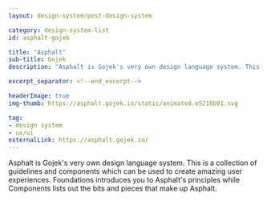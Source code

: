```yaml
---
layout: design-system/post-design-system

category: design-system-list
id: asphalt-gojek

title: "Asphalt"
sub-title: Gojek
description: "Asphalt is Gojek's very own design language system. This is a collection of guidelines and components which can be used to create amazing user experiences. Foundations introduces you to Asphalt's principles while Components lists out the bits and pieces that make up Asphalt."

excerpt_separator: <!--end_excerpt-->

headerImage: true
img-thumb: https://asphalt.gojek.io/static/animated.e5216b01.svg

tag:
- design system
- ux/ui
externalLink: https://asphalt.gojek.io/ 
---
```


Asphalt is Gojek's very own design language system. This is a collection of guidelines and components which can be used to create amazing user experiences. Foundations introduces you to Asphalt's principles while Components lists out the bits and pieces that make up Asphalt.
<!--end_excerpt-->